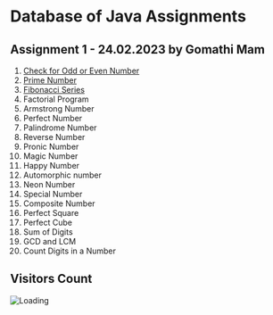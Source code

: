 Database of Java Assignments
============================


Assignment 1 - 24.02.2023 by Gomathi Mam
-----------------------------------------

1. [Check for Odd or Even Number](https://github.com/noobshubham/Java-Assignments/blob/master/Assignment%201%20-%2024.02.2023/OddEven.java)
2. [Prime Number](https://github.com/noobshubham/Java-Assignments/blob/master/Assignment%201%20-%2024.02.2023/PrimeNumber.java)
3. [Fibonacci Series](https://github.com/sumeet2442/Java-Assignments/blob/master/Assignment%201%20-%2024.02.2023/Fib.java)
4. Factorial Program
5. Armstrong Number
6. Perfect Number
7. Palindrome Number
8. Reverse Number
9. Pronic Number
10. Magic Number
11. Happy Number
12. Automorphic number
13. Neon Number
14. Special Number
15. Composite Number
16. Perfect Square
17. Perfect Cube
18. Sum of Digits
19. GCD and LCM
20. Count Digits in a Number


Visitors Count
------------------

<img align="left" src = "https://profile-counter.glitch.me/Java-Assignments/count.svg" alt ="Loading">

